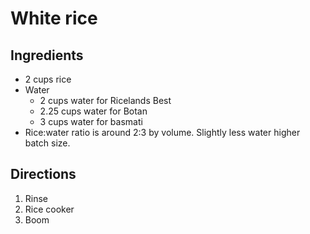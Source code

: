 White rice
==========

Ingredients
-----------

- 2 cups rice
- Water
    - 2 cups water for Ricelands Best
    - 2.25 cups water for Botan
    - 3 cups water for basmati
- Rice:water ratio is around 2:3 by volume. Slightly less water higher batch size.

Directions
----------

1. Rinse
2. Rice cooker
3. Boom
